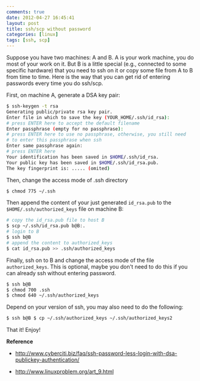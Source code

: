 ```yaml
---
comments: true
date: 2012-04-27 16:45:41
layout: post
title: ssh/scp without password
categories: [linux]
tags: [ssh, scp]
---
```


Suppose you have two machines: A and B. A is your work machine, you do most of
your work on it. But B is a little special (e.g., connected to some specific
hardware) that you need to ssh on it or copy some file from A to B from time to
time. Here is the way that you can get rid of entering passwords every time you
do ssh/scp.

<!-- more -->

First, on machine A, generate a DSA key pair:

``` bash
$ ssh-keygen -t rsa 
Generating public/private rsa key pair. 
Enter file in which to save the key (YOUR_HOME/.ssh/id_rsa):
# press ENTER here to accept the default filename 
Enter passphrase (empty for no passphrase): 
# press ENTER here to use no passphrase, otherwise, you still need
# to enter this passphrase when ssh 
Enter same passphrase again: 
# press ENTER here 
Your identification has been saved in $HOME/.ssh/id_rsa. 
Your public key has been saved in $HOME/.ssh/id_rsa.pub. 
The key fingerprint is: ..... (omited)
```

Then, change the access mode of .ssh directory

``` bash
$ chmod 775 ~/.ssh 
```

Then append the content of your just generated `id_rsa.pub` to the
`$HOME/.ssh/authorized_keys` file on machine B:

``` bash
# copy the id_rsa.pub file to host B 
$ scp ~/.ssh/id_rsa.pub b@B:. 
# login to B 
$ ssh b@B 
# append the content to authorized_keys 
$ cat id_rsa.pub >> .ssh/authorized_keys 
```

Finally, ssh on to B and change the access mode of the file `authorized_keys`.
This is optional, maybe you don't need to do this if you can already ssh
without entering password.

``` bash
$ ssh b@B 
$ chmod 700 .ssh 
$ chmod 640 ~/.ssh/authorized_keys
```

Depend on your version of ssh, you may also need to do the following:

``` bash
$ ssh b@B $ cp ~/.ssh/authorized_keys ~/.ssh/authorized_keys2
```

That it! Enjoy!

**Reference**

- <http://www.cyberciti.biz/faq/ssh-password-less-login-with-dsa-publickey-authentication/>

- <http://www.linuxproblem.org/art_9.html>
